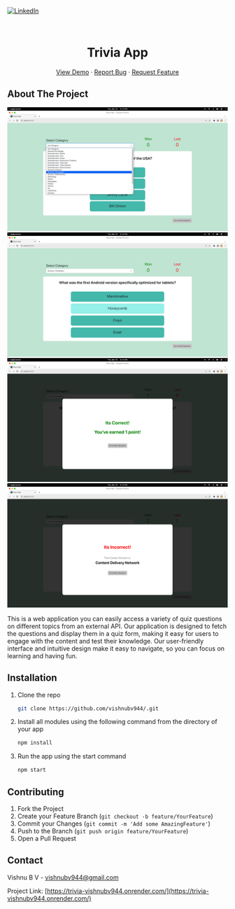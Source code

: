 <a name="readme-top"></a>

[![LinkedIn][linkedin-shield]][linkedin-url]

<!-- PROJECT LOGO -->
<br />
<div align="center">

<h1 align="center">Trivia App</h1>

  <p align="center">
    <a href="https://trivia-vishnubv944.onrender.com/">View Demo</a>
    ·
    <a href="https://github.com/vishnubv944/trivia/issues">Report Bug</a>
    ·
    <a href="https://github.com/vishnubv944/trivia/issues">Request Feature</a>
  </p>
</div>

<!-- ABOUT THE PROJECT -->

## About The Project

[![Product Name Screen Shot][product-screenshot-1]]()
[![Product Name Screen Shot][product-screenshot-2]]()
[![Product Name Screen Shot][product-screenshot-3]]()
[![Product Name Screen Shot][product-screenshot-4]]()

This is a web application you can easily access a variety of quiz questions on different topics from an external API. Our application is designed to fetch the questions and display them in a quiz form, making it easy for users to engage with the content and test their knowledge. Our user-friendly interface and intuitive design make it easy to navigate, so you can focus on learning and having fun.

<!-- GETTING STARTED -->

## Installation

1. Clone the repo
   ```sh
   git clone https://github.com/vishnubv944/.git
   ```
2. Install all modules using the following command from the directory of your app
   ```sh
   npm install
   ```
3. Run the app using the start command
   ```sh
   npm start
   ```

<!-- CONTRIBUTING -->

## Contributing

1. Fork the Project
2. Create your Feature Branch (`git checkout -b feature/YourFeature`)
3. Commit your Changes (`git commit -m 'Add some AmazingFeature'`)
4. Push to the Branch (`git push origin feature/YourFeature`)
5. Open a Pull Request

<!-- CONTACT -->

## Contact

Vishnu B V - vishnubv944@gmail.com

Project Link: [https://trivia-vishnubv944.onrender.com/](https://trivia-vishnubv944.onrender.com/)

<!-- MARKDOWN LINKS & IMAGES -->

[contributors-shield]: https://img.shields.io/github/contributors/vishnubv944/trivia.svg?style=for-the-badge
[contributors-url]: https://github.com/vishnubv944/trivia/graphs/contributors
[forks-url]: https://github.com/vishnubv944/trivia/network/members
[stars-url]: https://github.com/vishnubv944/trivia/stargazers
[issues-url]: https://github.com/vishnubv944/trivia/issues
[license-url]: https://github.com/vishnubv944/trivia/blob/master/LICENSE.txt
[linkedin-url]: https://www.linkedin.com/in/vishnubv944/
[linkedin-shield]: https://img.shields.io/badge/-LinkedIn-black.svg?style=for-the-badge&logo=linkedin&colorB=555
[product-screenshot-1]: img/1.png
[product-screenshot-2]: img/2.png
[product-screenshot-3]: img/3.png
[product-screenshot-4]: img/4.png
